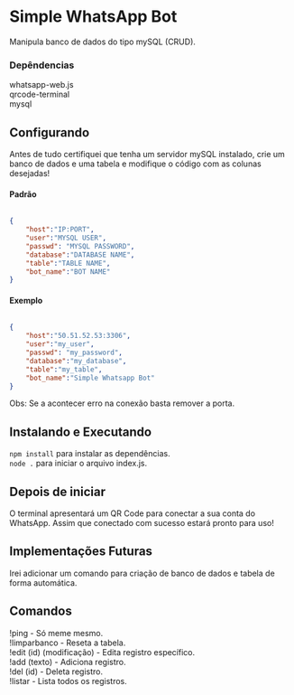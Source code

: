 # Simple WhatsApp Bot

Manipula banco de dados do tipo mySQL (CRUD).

### Depêndencias

whatsapp-web.js</br>
qrcode-terminal</br>
mysql</br>

## Configurando

Antes de tudo certifiquei que tenha um servidor mySQL instalado, crie um banco de dados e uma tabela e modifique o código com as colunas desejadas!

#### Padrão

```json

{
    "host":"IP:PORT",
    "user":"MYSQL USER",
    "passwd": "MYSQL PASSWORD",
    "database":"DATABASE NAME",
    "table":"TABLE NAME",
    "bot_name":"BOT NAME"
}

```

#### Exemplo

```json

{
    "host":"50.51.52.53:3306",
    "user":"my_user",
    "passwd": "my_password",
    "database":"my_database",
    "table":"my_table",
    "bot_name":"Simple Whatsapp Bot"
}

```
	
Obs: Se a acontecer erro na conexão basta remover a porta.

## Instalando e Executando

```npm install``` para instalar as dependências.</br>
```node .``` para iniciar o arquivo index.js.

## Depois de iniciar

O terminal apresentará um QR Code para conectar a sua conta do WhatsApp. Assim que conectado com sucesso estará pronto para uso!

## Implementações Futuras

Irei adicionar um comando para criação de banco de dados e tabela de forma automática.

## Comandos

!ping - Só meme mesmo.</br>
!limparbanco - Reseta a tabela.</br>
!edit (id) (modificação) - Edita registro específico.</br>
!add (texto) - Adiciona registro.</br>
!del (id) - Deleta registro.</br>
!listar - Lista todos os registros.</br>
